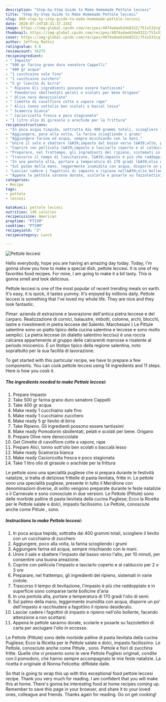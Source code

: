 ```yaml
---
description: "Step-by-Step Guide to Make Homemade Pettole leccesi"
title: "Step-by-Step Guide to Make Homemade Pettole leccesi"
slug: 860-step-by-step-guide-to-make-homemade-pettole-leccesi
date: 2020-07-24T18:31:37.335Z
image: https://img-global.cpcdn.com/recipes/4074adaeb2de8322/751x532cq70/pettole-leccesi-recipe-main-photo.jpg
thumbnail: https://img-global.cpcdn.com/recipes/4074adaeb2de8322/751x532cq70/pettole-leccesi-recipe-main-photo.jpg
cover: https://img-global.cpcdn.com/recipes/4074adaeb2de8322/751x532cq70/pettole-leccesi-recipe-main-photo.jpg
author: Jeffrey Mathis
ratingvalue: 4.6
reviewcount: 36275
recipeingredient:
- " Impasto"
- "500 gr farina grano duro senatore Cappelli"
- "400 gr acqua"
- "1 cucchiaino sale fino"
- "1 cucchiaino zucchero"
- "5 gr lievito di birra"
- " Ripieno Gli ingredienti possono essere tantissimi"
- " Pomodorini sbollentati pelati e scolati per bene Origano"
- " Olive nere denocciolate"
- " Cimette di cavolfiore cotte a vapore rape"
- " Alici tonno sottolio ben scolati o baccal lesso"
- " Scamorza bianca"
- " Cacioricotta fresca e poco stagionata"
- "1 litro olio di girasole o arachide per la frittura"
recipeinstructions:
- "In poca acqua tiepida, sottratta dai 400 grammi totali, sciogliere il lievito con un cucchiaino di zucchero"
- "Aggiungere, poco alla volta, la farina sciogliendo i grumi"
- "Aggiungere farina ed acqua, sempre mischiando con le mani."
- "Unire il sale e sbattere l&#39;impasto dal basso verso l&#39;alto, per 10 minuti, per consentire una buona areazione."
- "Coprire con pellicola l&#39;impasto e lasciarlo coperto e al calduccio per 2 o 3 ore"
- "Preparare, nel frattempo, gli ingredienti del ripieno, sistemati in varie ciotole."
- "Trascorso il tempo di lievitazione, l&#39;impasto è più che raddoppiato e in superficie sono comparse tante bollicine d&#39;aria"
- "In una pentola alta, portare a temperatura di 170 gradi l&#39;olio di semi."
- "Sul palmo della mano, leggermente inumidita con acqua, disporre un po&#39; dell&#39;impasto e racchiudere a fagottino il ripieno desiderato."
- "Lasciar cadere i fagottini di impasto e ripieno nell&#39;olio bollente, facendo attenzione a non scottarsi"
- "Appena le pettole saranno dorate, scolarle e posarle su fazzolettini di carta per asciugare l&#39;olio in eccesso."
categories:
- Recipe
tags:
- pettole
- leccesi

katakunci: pettole leccesi 
nutrition: 149 calories
recipecuisine: American
preptime: "PT15M"
cooktime: "PT39M"
recipeyield: "3"
recipecategory: Lunch

---
```



![Pettole leccesi](https://img-global.cpcdn.com/recipes/4074adaeb2de8322/751x532cq70/pettole-leccesi-recipe-main-photo.jpg)

Hello everybody, hope you are having an amazing day today. Today, I'm gonna show you how to make a special dish, pettole leccesi. It is one of my favorites food recipes. For mine, I am going to make it a bit tasty. This is gonna smell and look delicious.

Pettole leccesi is one of the most popular of recent trending meals on earth. It's easy, it is quick, it tastes yummy. It's enjoyed by millions daily. Pettole leccesi is something that I've loved my whole life. They are nice and they look fantastic.

Pimar: azienda di estrazione e lavorazione dell&#39;antica pietra leccese e del carparo. Realizzazione di cornici, balaustre, imbotti, colonne, archi, blocchi, lastre e rivestimenti in pietra leccese del Salento. Marchesani ) Le Pittule salentine sono un piatto tipico della cucina salentina e leccese e sono molto semplici. La pietra leccese (in dialetto salentino leccisu) è una roccia calcarea appartenente al gruppo delle calcareniti marnose e risalente al periodo miocenico. È un litotipo tipico della regione salentina, noto soprattutto per la sua facilità di lavorazione.


To get started with this particular recipe, we have to prepare a few components. You can cook pettole leccesi using 14 ingredients and 11 steps. Here is how you cook it.

<!--inarticleads1-->

##### The ingredients needed to make Pettole leccesi:

1. Prepare  Impasto
1. Take 500 gr farina grano duro senatore Cappelli
1. Take 400 gr acqua
1. Make ready 1 cucchiaino sale fino
1. Make ready 1 cucchiaino zucchero
1. Make ready 5 gr lievito di birra
1. Take  Ripieno. Gli ingredienti possono essere tantissimi
1. Make ready  Pomodorini sbollentati, pelati e scolati per bene. Origano
1. Prepare  Olive nere denocciolate
1. Get  Cimette di cavolfiore cotte a vapore, rape
1. Prepare  Alici, tonno sott&#39;olio ben scolati o baccalà lesso
1. Make ready  Scamorza bianca
1. Make ready  Cacioricotta fresca e poco stagionata
1. Take 1 litro olio di girasole o arachide per la frittura


Le pettole sono una specialità pugliese che si prepara durante le festività natalizie, si tratta di deliziose frittelle di pasta lievitata, fritte in. Le pettole sono una specialità pugliese, presente in tutto il Meridione con denominazioni diverse, di solito vengono preparate durante le feste natalizie o il Carnevale e sono conosciute in due versioni. Le Pettole (Pittule) sono delle morbide palline di pasta lievitata della cucina Pugliese; Ecco la Ricetta per le Pettole salate e dolci, impasto facilissimo. Le Pettole, conosciute anche come Pittule , sono. 

<!--inarticleads2-->

##### Instructions to make Pettole leccesi:

1. In poca acqua tiepida, sottratta dai 400 grammi totali, sciogliere il lievito con un cucchiaino di zucchero
1. Aggiungere, poco alla volta, la farina sciogliendo i grumi
1. Aggiungere farina ed acqua, sempre mischiando con le mani.
1. Unire il sale e sbattere l&#39;impasto dal basso verso l&#39;alto, per 10 minuti, per consentire una buona areazione.
1. Coprire con pellicola l&#39;impasto e lasciarlo coperto e al calduccio per 2 o 3 ore
1. Preparare, nel frattempo, gli ingredienti del ripieno, sistemati in varie ciotole.
1. Trascorso il tempo di lievitazione, l&#39;impasto è più che raddoppiato e in superficie sono comparse tante bollicine d&#39;aria
1. In una pentola alta, portare a temperatura di 170 gradi l&#39;olio di semi.
1. Sul palmo della mano, leggermente inumidita con acqua, disporre un po&#39; dell&#39;impasto e racchiudere a fagottino il ripieno desiderato.
1. Lasciar cadere i fagottini di impasto e ripieno nell&#39;olio bollente, facendo attenzione a non scottarsi
1. Appena le pettole saranno dorate, scolarle e posarle su fazzolettini di carta per asciugare l&#39;olio in eccesso.


Le Pettole (Pittule) sono delle morbide palline di pasta lievitata della cucina Pugliese; Ecco la Ricetta per le Pettole salate e dolci, impasto facilissimo. Le Pettole, conosciute anche come Pittule , sono. Pettole e fiori di zucchina fritte. Quelle che vi presento sono le vere Pettole Pugliesi originali, condite con il pomodoro, che hanno sempre accompagnato le mie feste natalizie. La ricetta è originale di Nonna Felicetta: diffidate dalle. 

So that is going to wrap this up with this exceptional food pettole leccesi recipe. Thank you very much for reading. I am confident that you will make this at home. There's gonna be interesting food at home recipes coming up. Remember to save this page in your browser, and share it to your loved ones, colleague and friends. Thanks again for reading. Go on get cooking!
